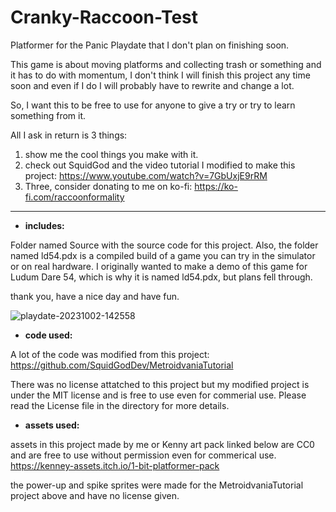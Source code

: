 # Cranky-Raccoon-Test
Platformer for the Panic Playdate that I don't plan on finishing soon.

This game is about moving platforms and collecting trash or something and it has to do with momentum, I don't think I will finish this project any time soon and even if I do I will probably have to rewrite and change a lot.

So, I want this to be free to use for anyone to give a try or try to learn something from it.

All I ask in return is 3 things:

1. show me the cool things you make with it.
2. check out SquidGod and the video tutorial I modified to make this project: https://www.youtube.com/watch?v=7GbUxjE9rRM
3. Three, consider donating to me on ko-fi: https://ko-fi.com/raccoonformality

-------------------------------------------------------------------------------------------------------------------

- **includes:**

Folder named Source with the source code for this project.
Also, the folder named ld54.pdx is a compiled build of a game you can try in the simulator or on real hardware.
I originally wanted to make a demo of this game for Ludum Dare 54, which is why it is named ld54.pdx, but plans fell through.

thank you, have a nice day and have fun.

![playdate-20231002-142558](https://github.com/Raccoon-Formality/Cranky-Raccoon-Test/assets/120414230/7a2a8a0c-baac-4ba2-a2a6-f6ba3aa170b1)

- **code used:**

A lot of the code was modified from this project:
https://github.com/SquidGodDev/MetroidvaniaTutorial

There was no license attatched to this project but my modified project is under the MIT license and is free to use even for commerial use.
Please read the License file in the directory for more details.

- **assets used:**

assets in this project made by me or Kenny art pack linked below are CC0 and are free to use without permission even for commerical use.
https://kenney-assets.itch.io/1-bit-platformer-pack

the power-up and spike sprites were made for the MetroidvaniaTutorial project above and have no license given.
